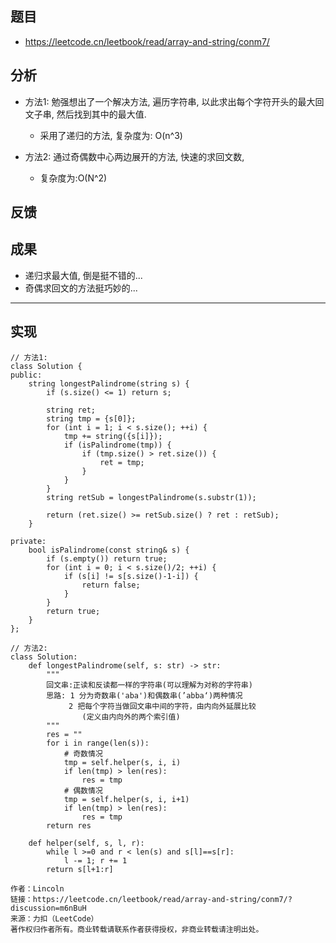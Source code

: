 
## 题目
+ https://leetcode.cn/leetbook/read/array-and-string/conm7/

## 分析
+ 方法1: 勉强想出了一个解决方法, 遍历字符串, 以此求出每个字符开头的最大回文子串, 然后找到其中的最大值.
	- 采用了递归的方法, 复杂度为: O(n^3)

+ 方法2: 通过奇偶数中心两边展开的方法, 快速的求回文数,
	- 复杂度为:O(N^2)


## 反馈


## 成果
+ 递归求最大值, 倒是挺不错的...
+ 奇偶求回文的方法挺巧妙的...

---------------------------------------------------------------------------------------------------------------------------------------------------------

## 实现
```
// 方法1:
class Solution {
public:
    string longestPalindrome(string s) {
        if (s.size() <= 1) return s;

        string ret;
        string tmp = {s[0]};
        for (int i = 1; i < s.size(); ++i) {
            tmp += string({s[i]});
            if (isPalindrome(tmp)) {
                if (tmp.size() > ret.size()) {
                    ret = tmp;
                }
            }
        }
        string retSub = longestPalindrome(s.substr(1));

        return (ret.size() >= retSub.size() ? ret : retSub);
    }

private:
    bool isPalindrome(const string& s) {
        if (s.empty()) return true;
        for (int i = 0; i < s.size()/2; ++i) {
            if (s[i] != s[s.size()-1-i]) {
                return false;
            }
        }
        return true;
    }
};
```

```
// 方法2:
class Solution:
    def longestPalindrome(self, s: str) -> str:
        """
        回文串:正读和反读都一样的字符串(可以理解为对称的字符串)
        思路: 1 分为奇数串('aba')和偶数串(’abba‘)两种情况
             2 把每个字符当做回文串中间的字符，由内向外延展比较
                (定义由内向外的两个索引值)
        """
        res = ""
        for i in range(len(s)):
            # 奇数情况
            tmp = self.helper(s, i, i)
            if len(tmp) > len(res):
                res = tmp
            # 偶数情况
            tmp = self.helper(s, i, i+1)
            if len(tmp) > len(res):
                res = tmp
        return res
    
    def helper(self, s, l, r):
        while l >=0 and r < len(s) and s[l]==s[r]:
            l -= 1; r += 1
        return s[l+1:r]

作者：Lincoln
链接：https://leetcode.cn/leetbook/read/array-and-string/conm7/?discussion=m6nBuH
来源：力扣（LeetCode）
著作权归作者所有。商业转载请联系作者获得授权，非商业转载请注明出处。

```